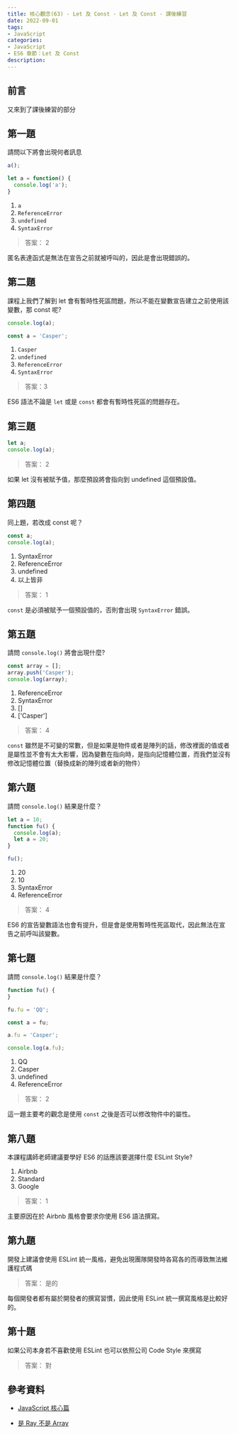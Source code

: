 ```yaml
---
title: 核心觀念(63) - Let 及 Const - Let 及 Const - 課後練習
date: 2022-09-01
tags:
- JavaScript
categories:
- JavaScript
- ES6 章節：Let 及 Const
description:
---
```


## 前言

又來到了課後練習的部分

## 第一題

請問以下將會出現何者訊息
```javascript
a();

let a = function() {
  console.log('a');
}
```
1. `a`
2. `ReferenceError`
3. `undefined`
4. `SyntaxError`

> 答案： 2 

匿名表達函式是無法在宣告之前就被呼叫的，因此是會出現錯誤的。


## 第二題

課程上我們了解到 let 會有暫時性死區問題，所以不能在變數宣告建立之前使用該變數，那 const 呢?
```javascript
console.log(a);

const a = 'Casper';
```

1. `Casper`
2. `undefined`
3. `ReferenceError`
4. `SyntaxError`

> 答案：3

ES6 語法不論是 `let` 或是 `const` 都會有暫時性死區的問題存在。


## 第三題

```javascript
let a;
console.log(a);
```
> 答案： 2

如果 let 沒有被賦予值，那麼預設將會指向到 undefined 這個預設值。




## 第四題
同上題，若改成 const 呢？

```javascript
const a;
console.log(a);
```

1. SyntaxError
2. ReferenceError
3. undefined
4. 以上皆非


> 答案： 1

`const` 是必須被賦予一個預設值的，否則會出現 `SyntaxError` 錯誤。



## 第五題

請問 `console.log()` 將會出現什麼?

```javascript
const array = [];
array.push('Casper');
console.log(array);
```

1. ReferenceError
2. SyntaxError
3. []
4. ['Casper']

> 答案： 4

`const` 雖然是不可變的常數，但是如果是物件或者是陣列的話，修改裡面的值或者是屬性並不會有太大影響，因為變數在指向時，是指向記憶體位置，而我們並沒有修改記憶體位置（替換成新的陣列或者新的物件）



## 第六題
請問 `console.log()` 結果是什麼？

```javascript
let a = 10;
function fu() {
  console.log(a);
  let a = 20;
}

fu();
```

1. 20
2. 10
3. SyntaxError
4. ReferenceError

> 答案： 4

ES6 的宣告變數語法也會有提升，但是會是使用暫時性死區取代，因此無法在宣告之前呼叫該變數。


## 第七題

請問 `console.log()` 結果是什麼？

```javascript
function fu() {
}

fu.fu = 'QQ';

const a = fu;

a.fu = 'Casper';

console.log(a.fu);
```

1. QQ
2. Casper
3. undefined
4. ReferenceError

> 答案： 2 

這一題主要考的觀念是使用 `const` 之後是否可以修改物件中的屬性。



## 第八題

本課程講師老師建議要學好 ES6 的話應該要選擇什麼 ESLint Style?

1. Airbnb
2. Standard
3. Google

> 答案： 1 

主要原因在於 Airbnb 風格會要求你使用 ES6 語法撰寫。



## 第九題

開發上建議會使用 ESLint 統一風格，避免出現團隊開發時各寫各的而導致無法維護程式碼


> 答案： 是的

每個開發者都有屬於開發者的撰寫習慣，因此使用 ESLint 統一撰寫風格是比較好的。


## 第十題

如果公司本身若不喜歡使用 ESLint 也可以依照公司 Code Style 來撰寫

> 答案： 對


## 參考資料
- [JavaScript 核心篇](https://www.hexschool.com/courses/js-core.html)

- [是 Ray 不是 Array](https://israynotarray.com/javascript/20210613/3976972527/)
